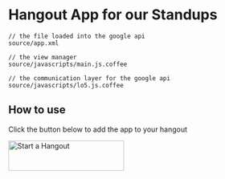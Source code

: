 # Hangout App for our Standups

```
// the file loaded into the google api
source/app.xml 

// the view manager
source/javascripts/main.js.coffee 

// the communication layer for the google api
source/javascripts/lo5.js.coffee
```

## How to use

Click the button below to add the app to your hangout

<a href="https://plus.google.com/hangouts/_?gid=476441948209" style="text-decoration:none;">
  <img src="https://ssl.gstatic.com/s2/oz/images/stars/hangout/1/gplus-hangout-60x230-normal.png"
    alt="Start a Hangout"
    style="border:0;width:230px;height:60px;"/>
</a>
